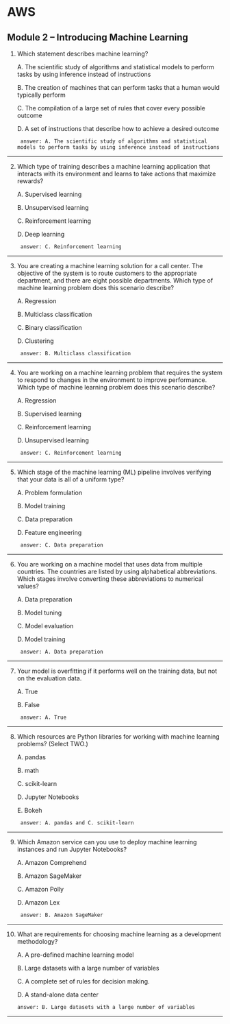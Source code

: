 # AWS
## Module 2 – Introducing Machine Learning

1.
    Which statement describes machine learning?

    A. The scientific study of algorithms and statistical models to perform tasks by using inference instead of instructions 
    
    B. The creation of machines that can perform tasks that a human would typically perform  
    
    C. The compilation of a large set of rules that cover every possible outcome  
    
    D. A set of instructions that describe how to achieve a desired outcome

        answer: A. The scientific study of algorithms and statistical models to perform tasks by using inference instead of instructions 
---

2. 
    Which type of training describes a machine learning application that interacts with its environment and learns to take actions that maximize rewards?

    A. Supervised learning

    B. Unsupervised learning

    C. Reinforcement learning

    D. Deep learning

        answer: C. Reinforcement learning
---

3. 
    You are creating a machine learning solution for a call center. The objective of the system is to route customers to the appropriate department, and there are eight possible departments. Which type of machine learning problem does this scenario describe?

    A. Regression

    B. Multiclass classification

    C. Binary classification

    D. Clustering

        answer: B. Multiclass classification
---

4. 
    You are working on a machine learning problem that requires the system to respond to changes in the environment to improve performance. Which type of machine learning problem does this scenario describe?

    A. Regression

    B. Supervised learning

    C. Reinforcement learning

    D. Unsupervised learning

        answer: C. Reinforcement learning
---

5. 
    Which stage of the machine learning (ML) pipeline involves verifying that your data is all of a uniform type?

    A. Problem formulation

    B. Model training

    C. Data preparation

    D. Feature engineering

        answer: C. Data preparation
---

6. 
    You are working on a machine model that uses data from multiple countries. The countries are listed by using alphabetical abbreviations. Which stages involve converting these abbreviations to numerical values?

    A. Data preparation

    B. Model tuning

    C. Model evaluation

    D. Model training

        answer: A. Data preparation
---
 
7.
    Your model is overfitting if it performs well on the training data, but not on the evaluation data.

    A. True

    B. False

        answer: A. True
---

8. 
    Which resources are Python libraries for working with machine learning problems? (Select TWO.)

    A. pandas
    
    B. math
    
    C. scikit-learn
    
    D. Jupyter Notebooks
    
    E. Bokeh
    
        answer: A. pandas and C. scikit-learn
---

9. 
    Which Amazon service can you use to deploy machine learning instances and run Jupyter Notebooks?

    A. Amazon Comprehend

    B. Amazon SageMaker

    C. Amazon Polly

    D. Amazon Lex

        answer: B. Amazon SageMaker
---

10. 
    What are requirements for choosing machine learning as a development    methodology?
    
    A. A pre-defined machine learning model
    
    B. Large datasets with a large number of variables
    
    C. A complete set of rules for decision making.
    
    D. A stand-alone data center

        answer: B. Large datasets with a large number of variables
---
